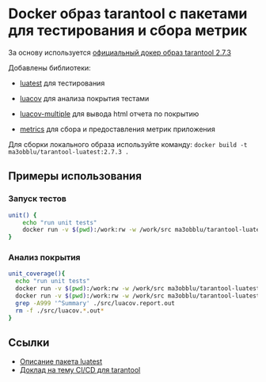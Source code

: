 # Docker образ tarantool с пакетами для тестирования и сбора метрик

За основу используется [официальный докер образ tarantool 2.7.3](https://hub.docker.com/r/tarantool/tarantool/)

Добавлены библиотеки:
* [luatest](https://github.com/tarantool/luatest) для тестирования
  
* [luacov](https://github.com/keplerproject/luacov) для анализа покрытия тестами

* [luacov-multiple](https://github.com/to-kr/luacov-multiple) для вывода html отчета по покрытию

* [metrics](https://github.com/tarantool/metrics) для сбора и предоставления метрик приложения

Для сборки локального образа используйте команду:
`docker build -t ma3obblu/tarantool-luatest:2.7.3 .`

## Примеры использования

### Запуск тестов
```bash
unit() {
    echo "run unit tests"
    docker run -v $(pwd):/work:rw -w /work/src ma3obblu/tarantool-luatest:2.7.3 luatest -v
}
```

### Анализ покрытия
```bash
unit_coverage(){
  echo "run unit tests"
  docker run -v $(pwd):/work:rw -w /work/src ma3obblu/tarantool-luatest:2.7.3 luatest --coverage
  docker run -v $(pwd):/work:rw -w /work/src ma3obblu/tarantool-luatest:2.7.3 luacov .
  grep -A999 '^Summary' ./src/luacov.report.out
  rm -f ./src/luacov.*.out*
}
```

## Ссылки
- [Описание пакета luatest](https://www.tarantool.io/ru/doc/latest/reference/reference_rock/luatest/luatest_overview/)
- [Доклад на тему CI/CD для tarantool](https://youtu.be/heXXvlmADNA)